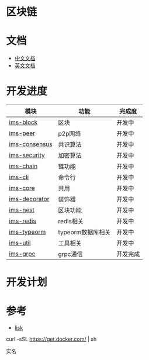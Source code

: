 # 区块链

# 文档

- [中文文档](./docs/cn/README.md)
- [英文文档](./docs/en/README.md)

# 开发进度

| 模块                                                  | 功能           | 完成度  |
|-----------------------------------------------------|--------------|------|
| [ims-block](./packages/ims-block/README.md)         | 区块           | 开发中  |
| [ims-peer](./packages/ims-peer/README.md)           | p2p网络        | 开发中  |
| [ims-consensus](./packages/ims-consensus/README.md) | 共识算法         | 开发中  |
| [ims-security](./packages/ims-security/README.md)   | 加密算法         | 开发中  |
| [ims-chain](./packages/ims-chain/README.md)         | 链功能          | 开发中  |
| [ims-cli](./packages/ims-cli/README.md)             | 命令行          | 开发中  |
| [ims-core](./packages/ims-core/README.md)           | 共用           | 开发中  |
| [ims-decorator](./packages/ims-decorator/README.md) | 装饰器          | 开发中  |
| [ims-nest](./packages/ims-nest/README.md)           | 区块功能         | 开发中  |
| [ims-redis](./packages/ims-redis/README.md)         | redis相关      | 开发中  |
| [ims-typeorm](./packages/ims-typeorm/README.md)     | typeorm数据库相关 | 开发中  |
| [ims-util](./packages/ims-util/README.md)           | 工具相关         | 开发中  |
| [ims-grpc](./packages/ims-grpc)           | grpc通信       | 开发完成 |

# 开发计划


# 参考
- [lisk](https://github.com/LiskHQ/lisk)


curl -sSL https://get.docker.com/ | sh

实名
